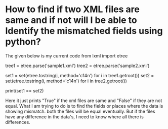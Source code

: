 
# How to find if two XML files are same and if not will I be able to Identify the mismatched fields using python?

The given below is my current code
from lxml import etree

tree1 = etree.parse('sample1.xml')
tree2 = etree.parse('sample2.xml')

set1 = set(etree.tostring(i, method='c14n') for i in tree1.getroot())
set2 = set(etree.tostring(i, method='c14n') for i in tree2.getroot())

print(set1 == set2)

Here it just prints "True" if the xml files are same and "False" if they are not equal.
What I am trying to do is to find the fields or places where the data is showing mismatch. both the files will be equal eventually. But if the files have any difference in the data's, I need to know where all there is differences.

        